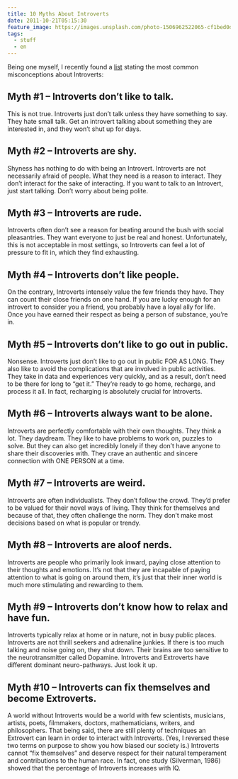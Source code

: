 ```yaml
---
title: 10 Myths About Introverts
date: 2011-10-21T05:15:30
feature_image: https://images.unsplash.com/photo-1506962522065-cf1bed0da013?ixlib=rb-0.3.5&q=80&fm=jpg&crop=entropy&cs=tinysrgb&w=1080&fit=max&ixid=eyJhcHBfaWQiOjExNzczfQ&s=57e9d75cfd5dbb851c48735b6c4e06b7
tags:
  - stuff
  - en
---
```


Being one myself, I recently found a [list](http://www.carlkingdom.com/10-myths-about-introverts) stating the most common misconceptions about Introverts:

## Myth #1 – Introverts don’t like to talk.

This is not true. Introverts just don’t talk unless they have something to say. They hate small talk. Get an introvert talking about something they are interested in, and they won’t shut up for days.

## Myth #2 – Introverts are shy.

Shyness has nothing to do with being an Introvert. Introverts are not necessarily afraid of people. What they need is a reason to interact. They don’t interact for the sake of interacting. If you want to talk to an Introvert, just start talking. Don’t worry about being polite.

## Myth #3 – Introverts are rude.

Introverts often don’t see a reason for beating around the bush with social pleasantries. They want everyone to just be real and honest. Unfortunately, this is not acceptable in most settings, so Introverts can feel a lot of pressure to fit in, which they find exhausting.

## Myth #4 – Introverts don’t like people.

On the contrary, Introverts intensely value the few friends they have. They can count their close friends on one hand. If you are lucky enough for an introvert to consider you a friend, you probably have a loyal ally for life. Once you have earned their respect as being a person of substance, you’re in.

## Myth #5 – Introverts don’t like to go out in public.

Nonsense. Introverts just don’t like to go out in public FOR AS LONG. They also like to avoid the complications that are involved in public activities. They take in data and experiences very quickly, and as a result, don’t need to be there for long to “get it.” They’re ready to go home, recharge, and process it all. In fact, recharging is absolutely crucial for Introverts.

## Myth #6 – Introverts always want to be alone.

Introverts are perfectly comfortable with their own thoughts. They think a lot. They daydream. They like to have problems to work on, puzzles to solve. But they can also get incredibly lonely if they don’t have anyone to share their discoveries with. They crave an authentic and sincere connection with ONE PERSON at a time.

## Myth #7 – Introverts are weird.

Introverts are often individualists. They don’t follow the crowd. They’d prefer to be valued for their novel ways of living. They think for themselves and because of that, they often challenge the norm. They don’t make most decisions based on what is popular or trendy.

## Myth #8 – Introverts are aloof nerds.

Introverts are people who primarily look inward, paying close attention to their thoughts and emotions. It’s not that they are incapable of paying attention to what is going on around them, it’s just that their inner world is much more stimulating and rewarding to them.

## Myth #9 – Introverts don’t know how to relax and have fun.

Introverts typically relax at home or in nature, not in busy public places. Introverts are not thrill seekers and adrenaline junkies. If there is too much talking and noise going on, they shut down. Their brains are too sensitive to the neurotransmitter called Dopamine. Introverts and Extroverts have different dominant neuro-pathways. Just look it up.

## Myth #10 – Introverts can fix themselves and become Extroverts.

A world without Introverts would be a world with few scientists, musicians, artists, poets, filmmakers, doctors, mathematicians, writers, and philosophers. That being said, there are still plenty of techniques an Extrovert can learn in order to interact with Introverts. (Yes, I reversed these two terms on purpose to show you how biased our society is.) Introverts cannot “fix themselves” and deserve respect for their natural temperament and contributions to the human race. In fact, one study (Silverman, 1986) showed that the percentage of Introverts increases with IQ.
